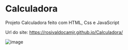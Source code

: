 # Calculadora

Projeto Calculadora feito com HTML, Css e JavaScript

Url do site: https://rosivaldocamjr.github.io/Calculadora/

![image](https://user-images.githubusercontent.com/91435382/158464965-1d3e9e0b-532e-4fbb-afb5-7055a3d841c0.png)
